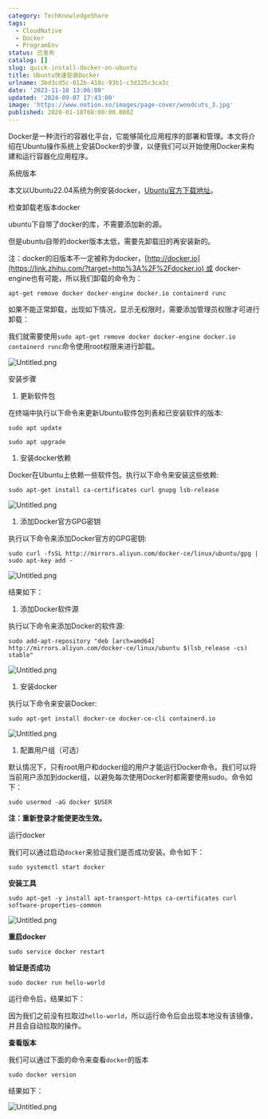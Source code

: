 ```yaml
---
category: TechKnowledgeShare
tags:
  - CloudNative
  - Docker
  - ProgramEnv
status: 已发布
catalog: []
slug: quick-install-docker-on-ubuntu
title: Ubuntu快速安装Docker
urlname: 3bd3cd5c-012b-418c-93b1-c3d325c3ca3c
date: '2023-11-18 13:06:00'
updated: '2024-09-07 17:43:00'
image: 'https://www.notion.so/images/page-cover/woodcuts_3.jpg'
published: 2020-01-18T08:00:00.000Z
---
```


Docker是一种流行的容器化平台，它能够简化应用程序的部署和管理。本文将介绍在Ubuntu操作系统上安装Docker的步骤，以便我们可以开始使用Docker来构建和运行容器化应用程序。


系统版本


本文以Ubuntu22.04系统为例安装docker，[Ubuntu官方下载地址](https://link.zhihu.com/?target=https%3A%2F%2Fubuntu.com%2Fdownload)。


检查卸载老版本docker


ubuntu下自带了docker的库，不需要添加新的源。


但是ubuntu自带的docker版本太低，需要先卸载旧的再安装新的。


注：docker的旧版本不一定被称为docker，[http://docker.io](https://link.zhihu.com/?target=http%3A%2F%2Fdocker.io) 或 docker-engine也有可能，所以我们卸载的命令为：


`apt-get remove docker docker-engine docker.io containerd runc`


如果不能正常卸载，出现如下情况，显示无权限时，需要添加管理员权限才可进行卸载：


我们就需要使用`sudo apt-get remove docker docker-engine docker.io containerd runc`命令使用root权限来进行卸载。


![Untitled.png](https://prod-files-secure.s3.us-west-2.amazonaws.com/5d24fe63-e567-4804-86f9-9fdc62e13082/39952d0f-7851-4550-b715-72a33876c773/Untitled.png?X-Amz-Algorithm=AWS4-HMAC-SHA256&X-Amz-Content-Sha256=UNSIGNED-PAYLOAD&X-Amz-Credential=ASIAZI2LB4665BC2OICL%2F20250201%2Fus-west-2%2Fs3%2Faws4_request&X-Amz-Date=20250201T053448Z&X-Amz-Expires=3600&X-Amz-Security-Token=IQoJb3JpZ2luX2VjEMb%2F%2F%2F%2F%2F%2F%2F%2F%2F%2FwEaCXVzLXdlc3QtMiJHMEUCIQC4QoYglxkboqcXeb99heQhllOBGBnl7Z8h%2BkKmvbUEAAIgI65SG1bBlQQW2ZBXuCE4E3JHefXQ1EUlc08SUoO7QFQqiAQIzv%2F%2F%2F%2F%2F%2F%2F%2F%2F%2FARAAGgw2Mzc0MjMxODM4MDUiDIZGVSNO5hkygPv5tyrcA%2FopaEWEyysIUNJ98JVgKQWqGxMYI%2BPcg%2FiokslWCvjOLCiWUBFlSvEX%2FI0vvVSBZAwJoq7bGDx7ZyX2zdvykAy4bKlG1apOWWI%2FwZX2Qz6S7yGqwkPCw4lMwURPnS64yC%2FTpYKXx5l23z%2BDVuzRoVeatpXRC1FNt4gQW5s9%2Fgrn81v7NLIzmgmeNf85NBUsE2JnhQAiqmAe5QYnwcE3WLq0%2Fhaa%2BwT%2B4rD29BLegdsWuC6GfRxgbdL5FTLtnVKCaxGuO2fvGUPqwgkw1WtNv4kPVLqeMn4KJ6vYaccRvLPCvI5Zjiad3SDUB4MjSG9EsPpiWSSuB7jMmWfr3kQiAJKPhSAfCvj2NkGFGqI4fQw38%2F50tr9QbpkGeuWZi73KbgS3hCLvKUuqkN2qXUptPSP3JhLeCjQRgzJBhAe6zs%2ByrFW8993aQAgnl2taaeW%2F5ZC7xYwtaArbJu3vJegucAmZtHhFybNCZ%2BE7K%2F9tQnUlTlmaMUYlkXV3axE7LRnawPyFzioDcHgdSy3xFzW1w52HalLdvTH0F%2BEwwEiwosxzJh0oGTq65exz0eG3eIBmuuIkTr1BDTXZAJYRfqxOSt06NS5Lrg8wl2Uw2Q5pkczosqrFAUd8ingrr4VdMOjd9rwGOqUBu%2BgLPY1nvID6W9feFkn8xT9ambdiTeFYuql5Wz6Cfrnjbe1h%2Fxpi1X3rNudFzXccL5LMpg8BHWHzhM8Om%2BU%2ByoDeG43evCwWeRUU3Z1X7znZ6JK8%2BCsWAa3iLewDhiDth8nca9%2BoZ36YCGoCmyyKYSCF0gu7x%2FeGl7CJHjpfduvgyjcQFUmWeogCsu5rKI46efTr13wtRuGJwbZXIyp0YTprxq7b&X-Amz-Signature=f5c86ad79369920298b308037036a42e4b5ad80997a67297e9aade06b2e7f788&X-Amz-SignedHeaders=host&x-id=GetObject)


安装步骤

1. 更新软件包

在终端中执行以下命令来更新Ubuntu软件包列表和已安装软件的版本:


`sudo apt update`


`sudo apt upgrade`

1. 安装docker依赖

Docker在Ubuntu上依赖一些软件包。执行以下命令来安装这些依赖:


`sudo apt-get install ca-certificates curl gnupg lsb-release`


![Untitled.png](https://prod-files-secure.s3.us-west-2.amazonaws.com/5d24fe63-e567-4804-86f9-9fdc62e13082/b5a549a8-6621-4824-a151-93e8b0592f14/Untitled.png?X-Amz-Algorithm=AWS4-HMAC-SHA256&X-Amz-Content-Sha256=UNSIGNED-PAYLOAD&X-Amz-Credential=ASIAZI2LB4665BC2OICL%2F20250201%2Fus-west-2%2Fs3%2Faws4_request&X-Amz-Date=20250201T053448Z&X-Amz-Expires=3600&X-Amz-Security-Token=IQoJb3JpZ2luX2VjEMb%2F%2F%2F%2F%2F%2F%2F%2F%2F%2FwEaCXVzLXdlc3QtMiJHMEUCIQC4QoYglxkboqcXeb99heQhllOBGBnl7Z8h%2BkKmvbUEAAIgI65SG1bBlQQW2ZBXuCE4E3JHefXQ1EUlc08SUoO7QFQqiAQIzv%2F%2F%2F%2F%2F%2F%2F%2F%2F%2FARAAGgw2Mzc0MjMxODM4MDUiDIZGVSNO5hkygPv5tyrcA%2FopaEWEyysIUNJ98JVgKQWqGxMYI%2BPcg%2FiokslWCvjOLCiWUBFlSvEX%2FI0vvVSBZAwJoq7bGDx7ZyX2zdvykAy4bKlG1apOWWI%2FwZX2Qz6S7yGqwkPCw4lMwURPnS64yC%2FTpYKXx5l23z%2BDVuzRoVeatpXRC1FNt4gQW5s9%2Fgrn81v7NLIzmgmeNf85NBUsE2JnhQAiqmAe5QYnwcE3WLq0%2Fhaa%2BwT%2B4rD29BLegdsWuC6GfRxgbdL5FTLtnVKCaxGuO2fvGUPqwgkw1WtNv4kPVLqeMn4KJ6vYaccRvLPCvI5Zjiad3SDUB4MjSG9EsPpiWSSuB7jMmWfr3kQiAJKPhSAfCvj2NkGFGqI4fQw38%2F50tr9QbpkGeuWZi73KbgS3hCLvKUuqkN2qXUptPSP3JhLeCjQRgzJBhAe6zs%2ByrFW8993aQAgnl2taaeW%2F5ZC7xYwtaArbJu3vJegucAmZtHhFybNCZ%2BE7K%2F9tQnUlTlmaMUYlkXV3axE7LRnawPyFzioDcHgdSy3xFzW1w52HalLdvTH0F%2BEwwEiwosxzJh0oGTq65exz0eG3eIBmuuIkTr1BDTXZAJYRfqxOSt06NS5Lrg8wl2Uw2Q5pkczosqrFAUd8ingrr4VdMOjd9rwGOqUBu%2BgLPY1nvID6W9feFkn8xT9ambdiTeFYuql5Wz6Cfrnjbe1h%2Fxpi1X3rNudFzXccL5LMpg8BHWHzhM8Om%2BU%2ByoDeG43evCwWeRUU3Z1X7znZ6JK8%2BCsWAa3iLewDhiDth8nca9%2BoZ36YCGoCmyyKYSCF0gu7x%2FeGl7CJHjpfduvgyjcQFUmWeogCsu5rKI46efTr13wtRuGJwbZXIyp0YTprxq7b&X-Amz-Signature=0d5addde79956802c80b93f9453329ccdabb44571d2a35ec892af4da865cdd8e&X-Amz-SignedHeaders=host&x-id=GetObject)

1. 添加Docker官方GPG密钥

执行以下命令来添加Docker官方的GPG密钥:


`sudo curl -fsSL http://mirrors.aliyun.com/docker-ce/linux/ubuntu/gpg | sudo apt-key add -`


![Untitled.png](https://prod-files-secure.s3.us-west-2.amazonaws.com/5d24fe63-e567-4804-86f9-9fdc62e13082/98014b5e-f5b7-4b16-804e-ab6917971bd3/Untitled.png?X-Amz-Algorithm=AWS4-HMAC-SHA256&X-Amz-Content-Sha256=UNSIGNED-PAYLOAD&X-Amz-Credential=ASIAZI2LB4665BC2OICL%2F20250201%2Fus-west-2%2Fs3%2Faws4_request&X-Amz-Date=20250201T053448Z&X-Amz-Expires=3600&X-Amz-Security-Token=IQoJb3JpZ2luX2VjEMb%2F%2F%2F%2F%2F%2F%2F%2F%2F%2FwEaCXVzLXdlc3QtMiJHMEUCIQC4QoYglxkboqcXeb99heQhllOBGBnl7Z8h%2BkKmvbUEAAIgI65SG1bBlQQW2ZBXuCE4E3JHefXQ1EUlc08SUoO7QFQqiAQIzv%2F%2F%2F%2F%2F%2F%2F%2F%2F%2FARAAGgw2Mzc0MjMxODM4MDUiDIZGVSNO5hkygPv5tyrcA%2FopaEWEyysIUNJ98JVgKQWqGxMYI%2BPcg%2FiokslWCvjOLCiWUBFlSvEX%2FI0vvVSBZAwJoq7bGDx7ZyX2zdvykAy4bKlG1apOWWI%2FwZX2Qz6S7yGqwkPCw4lMwURPnS64yC%2FTpYKXx5l23z%2BDVuzRoVeatpXRC1FNt4gQW5s9%2Fgrn81v7NLIzmgmeNf85NBUsE2JnhQAiqmAe5QYnwcE3WLq0%2Fhaa%2BwT%2B4rD29BLegdsWuC6GfRxgbdL5FTLtnVKCaxGuO2fvGUPqwgkw1WtNv4kPVLqeMn4KJ6vYaccRvLPCvI5Zjiad3SDUB4MjSG9EsPpiWSSuB7jMmWfr3kQiAJKPhSAfCvj2NkGFGqI4fQw38%2F50tr9QbpkGeuWZi73KbgS3hCLvKUuqkN2qXUptPSP3JhLeCjQRgzJBhAe6zs%2ByrFW8993aQAgnl2taaeW%2F5ZC7xYwtaArbJu3vJegucAmZtHhFybNCZ%2BE7K%2F9tQnUlTlmaMUYlkXV3axE7LRnawPyFzioDcHgdSy3xFzW1w52HalLdvTH0F%2BEwwEiwosxzJh0oGTq65exz0eG3eIBmuuIkTr1BDTXZAJYRfqxOSt06NS5Lrg8wl2Uw2Q5pkczosqrFAUd8ingrr4VdMOjd9rwGOqUBu%2BgLPY1nvID6W9feFkn8xT9ambdiTeFYuql5Wz6Cfrnjbe1h%2Fxpi1X3rNudFzXccL5LMpg8BHWHzhM8Om%2BU%2ByoDeG43evCwWeRUU3Z1X7znZ6JK8%2BCsWAa3iLewDhiDth8nca9%2BoZ36YCGoCmyyKYSCF0gu7x%2FeGl7CJHjpfduvgyjcQFUmWeogCsu5rKI46efTr13wtRuGJwbZXIyp0YTprxq7b&X-Amz-Signature=16bb105822a29198de46a765290729fe9c1c7615fdef12a052f1902deea8bc0e&X-Amz-SignedHeaders=host&x-id=GetObject)


结果如下：

1. 添加Docker软件源

执行以下命令来添加Docker的软件源:


`sudo add-apt-repository "deb [arch=amd64] http://mirrors.aliyun.com/docker-ce/linux/ubuntu $(lsb_release -cs) stable"`


![Untitled.png](https://prod-files-secure.s3.us-west-2.amazonaws.com/5d24fe63-e567-4804-86f9-9fdc62e13082/7fc5bdbe-9d4c-48b8-ba03-3309380f47ba/Untitled.png?X-Amz-Algorithm=AWS4-HMAC-SHA256&X-Amz-Content-Sha256=UNSIGNED-PAYLOAD&X-Amz-Credential=ASIAZI2LB4665BC2OICL%2F20250201%2Fus-west-2%2Fs3%2Faws4_request&X-Amz-Date=20250201T053448Z&X-Amz-Expires=3600&X-Amz-Security-Token=IQoJb3JpZ2luX2VjEMb%2F%2F%2F%2F%2F%2F%2F%2F%2F%2FwEaCXVzLXdlc3QtMiJHMEUCIQC4QoYglxkboqcXeb99heQhllOBGBnl7Z8h%2BkKmvbUEAAIgI65SG1bBlQQW2ZBXuCE4E3JHefXQ1EUlc08SUoO7QFQqiAQIzv%2F%2F%2F%2F%2F%2F%2F%2F%2F%2FARAAGgw2Mzc0MjMxODM4MDUiDIZGVSNO5hkygPv5tyrcA%2FopaEWEyysIUNJ98JVgKQWqGxMYI%2BPcg%2FiokslWCvjOLCiWUBFlSvEX%2FI0vvVSBZAwJoq7bGDx7ZyX2zdvykAy4bKlG1apOWWI%2FwZX2Qz6S7yGqwkPCw4lMwURPnS64yC%2FTpYKXx5l23z%2BDVuzRoVeatpXRC1FNt4gQW5s9%2Fgrn81v7NLIzmgmeNf85NBUsE2JnhQAiqmAe5QYnwcE3WLq0%2Fhaa%2BwT%2B4rD29BLegdsWuC6GfRxgbdL5FTLtnVKCaxGuO2fvGUPqwgkw1WtNv4kPVLqeMn4KJ6vYaccRvLPCvI5Zjiad3SDUB4MjSG9EsPpiWSSuB7jMmWfr3kQiAJKPhSAfCvj2NkGFGqI4fQw38%2F50tr9QbpkGeuWZi73KbgS3hCLvKUuqkN2qXUptPSP3JhLeCjQRgzJBhAe6zs%2ByrFW8993aQAgnl2taaeW%2F5ZC7xYwtaArbJu3vJegucAmZtHhFybNCZ%2BE7K%2F9tQnUlTlmaMUYlkXV3axE7LRnawPyFzioDcHgdSy3xFzW1w52HalLdvTH0F%2BEwwEiwosxzJh0oGTq65exz0eG3eIBmuuIkTr1BDTXZAJYRfqxOSt06NS5Lrg8wl2Uw2Q5pkczosqrFAUd8ingrr4VdMOjd9rwGOqUBu%2BgLPY1nvID6W9feFkn8xT9ambdiTeFYuql5Wz6Cfrnjbe1h%2Fxpi1X3rNudFzXccL5LMpg8BHWHzhM8Om%2BU%2ByoDeG43evCwWeRUU3Z1X7znZ6JK8%2BCsWAa3iLewDhiDth8nca9%2BoZ36YCGoCmyyKYSCF0gu7x%2FeGl7CJHjpfduvgyjcQFUmWeogCsu5rKI46efTr13wtRuGJwbZXIyp0YTprxq7b&X-Amz-Signature=7520a1edd73b9c885e76a2b9b181aa05daaadeac163f1ebaf2f3e3141a17bd2b&X-Amz-SignedHeaders=host&x-id=GetObject)

1. 安装docker

执行以下命令来安装Docker:


`sudo apt-get install docker-ce docker-ce-cli containerd.io`


![Untitled.png](https://prod-files-secure.s3.us-west-2.amazonaws.com/5d24fe63-e567-4804-86f9-9fdc62e13082/d5ede442-ffc5-49c3-a76a-76559a797244/Untitled.png?X-Amz-Algorithm=AWS4-HMAC-SHA256&X-Amz-Content-Sha256=UNSIGNED-PAYLOAD&X-Amz-Credential=ASIAZI2LB4665BC2OICL%2F20250201%2Fus-west-2%2Fs3%2Faws4_request&X-Amz-Date=20250201T053448Z&X-Amz-Expires=3600&X-Amz-Security-Token=IQoJb3JpZ2luX2VjEMb%2F%2F%2F%2F%2F%2F%2F%2F%2F%2FwEaCXVzLXdlc3QtMiJHMEUCIQC4QoYglxkboqcXeb99heQhllOBGBnl7Z8h%2BkKmvbUEAAIgI65SG1bBlQQW2ZBXuCE4E3JHefXQ1EUlc08SUoO7QFQqiAQIzv%2F%2F%2F%2F%2F%2F%2F%2F%2F%2FARAAGgw2Mzc0MjMxODM4MDUiDIZGVSNO5hkygPv5tyrcA%2FopaEWEyysIUNJ98JVgKQWqGxMYI%2BPcg%2FiokslWCvjOLCiWUBFlSvEX%2FI0vvVSBZAwJoq7bGDx7ZyX2zdvykAy4bKlG1apOWWI%2FwZX2Qz6S7yGqwkPCw4lMwURPnS64yC%2FTpYKXx5l23z%2BDVuzRoVeatpXRC1FNt4gQW5s9%2Fgrn81v7NLIzmgmeNf85NBUsE2JnhQAiqmAe5QYnwcE3WLq0%2Fhaa%2BwT%2B4rD29BLegdsWuC6GfRxgbdL5FTLtnVKCaxGuO2fvGUPqwgkw1WtNv4kPVLqeMn4KJ6vYaccRvLPCvI5Zjiad3SDUB4MjSG9EsPpiWSSuB7jMmWfr3kQiAJKPhSAfCvj2NkGFGqI4fQw38%2F50tr9QbpkGeuWZi73KbgS3hCLvKUuqkN2qXUptPSP3JhLeCjQRgzJBhAe6zs%2ByrFW8993aQAgnl2taaeW%2F5ZC7xYwtaArbJu3vJegucAmZtHhFybNCZ%2BE7K%2F9tQnUlTlmaMUYlkXV3axE7LRnawPyFzioDcHgdSy3xFzW1w52HalLdvTH0F%2BEwwEiwosxzJh0oGTq65exz0eG3eIBmuuIkTr1BDTXZAJYRfqxOSt06NS5Lrg8wl2Uw2Q5pkczosqrFAUd8ingrr4VdMOjd9rwGOqUBu%2BgLPY1nvID6W9feFkn8xT9ambdiTeFYuql5Wz6Cfrnjbe1h%2Fxpi1X3rNudFzXccL5LMpg8BHWHzhM8Om%2BU%2ByoDeG43evCwWeRUU3Z1X7znZ6JK8%2BCsWAa3iLewDhiDth8nca9%2BoZ36YCGoCmyyKYSCF0gu7x%2FeGl7CJHjpfduvgyjcQFUmWeogCsu5rKI46efTr13wtRuGJwbZXIyp0YTprxq7b&X-Amz-Signature=0848c61dc24b0adc731e532e11d33f5147f49f4b95227369db9f03e849e6d43f&X-Amz-SignedHeaders=host&x-id=GetObject)

1. 配置用户组（可选）

默认情况下，只有root用户和docker组的用户才能运行Docker命令。我们可以将当前用户添加到docker组，以避免每次使用Docker时都需要使用sudo。命令如下：


`sudo usermod -aG docker $USER`


**注：重新登录才能使更改生效。**


运行docker


我们可以通过启动`docker`来验证我们是否成功安装。命令如下：


`sudo systemctl start docker`


**安装工具**


`sudo apt-get -y install apt-transport-https ca-certificates curl software-properties-common`


![Untitled.png](https://prod-files-secure.s3.us-west-2.amazonaws.com/5d24fe63-e567-4804-86f9-9fdc62e13082/0c3615c1-94db-46f5-9743-68bb221a9964/Untitled.png?X-Amz-Algorithm=AWS4-HMAC-SHA256&X-Amz-Content-Sha256=UNSIGNED-PAYLOAD&X-Amz-Credential=ASIAZI2LB4665BC2OICL%2F20250201%2Fus-west-2%2Fs3%2Faws4_request&X-Amz-Date=20250201T053448Z&X-Amz-Expires=3600&X-Amz-Security-Token=IQoJb3JpZ2luX2VjEMb%2F%2F%2F%2F%2F%2F%2F%2F%2F%2FwEaCXVzLXdlc3QtMiJHMEUCIQC4QoYglxkboqcXeb99heQhllOBGBnl7Z8h%2BkKmvbUEAAIgI65SG1bBlQQW2ZBXuCE4E3JHefXQ1EUlc08SUoO7QFQqiAQIzv%2F%2F%2F%2F%2F%2F%2F%2F%2F%2FARAAGgw2Mzc0MjMxODM4MDUiDIZGVSNO5hkygPv5tyrcA%2FopaEWEyysIUNJ98JVgKQWqGxMYI%2BPcg%2FiokslWCvjOLCiWUBFlSvEX%2FI0vvVSBZAwJoq7bGDx7ZyX2zdvykAy4bKlG1apOWWI%2FwZX2Qz6S7yGqwkPCw4lMwURPnS64yC%2FTpYKXx5l23z%2BDVuzRoVeatpXRC1FNt4gQW5s9%2Fgrn81v7NLIzmgmeNf85NBUsE2JnhQAiqmAe5QYnwcE3WLq0%2Fhaa%2BwT%2B4rD29BLegdsWuC6GfRxgbdL5FTLtnVKCaxGuO2fvGUPqwgkw1WtNv4kPVLqeMn4KJ6vYaccRvLPCvI5Zjiad3SDUB4MjSG9EsPpiWSSuB7jMmWfr3kQiAJKPhSAfCvj2NkGFGqI4fQw38%2F50tr9QbpkGeuWZi73KbgS3hCLvKUuqkN2qXUptPSP3JhLeCjQRgzJBhAe6zs%2ByrFW8993aQAgnl2taaeW%2F5ZC7xYwtaArbJu3vJegucAmZtHhFybNCZ%2BE7K%2F9tQnUlTlmaMUYlkXV3axE7LRnawPyFzioDcHgdSy3xFzW1w52HalLdvTH0F%2BEwwEiwosxzJh0oGTq65exz0eG3eIBmuuIkTr1BDTXZAJYRfqxOSt06NS5Lrg8wl2Uw2Q5pkczosqrFAUd8ingrr4VdMOjd9rwGOqUBu%2BgLPY1nvID6W9feFkn8xT9ambdiTeFYuql5Wz6Cfrnjbe1h%2Fxpi1X3rNudFzXccL5LMpg8BHWHzhM8Om%2BU%2ByoDeG43evCwWeRUU3Z1X7znZ6JK8%2BCsWAa3iLewDhiDth8nca9%2BoZ36YCGoCmyyKYSCF0gu7x%2FeGl7CJHjpfduvgyjcQFUmWeogCsu5rKI46efTr13wtRuGJwbZXIyp0YTprxq7b&X-Amz-Signature=9d397aa40333b6d65c3322d9fbe8d2dce8de7373f15731938b7b01c867316018&X-Amz-SignedHeaders=host&x-id=GetObject)


**重启docker**


`sudo service docker restart`


**验证是否成功**


`sudo docker run hello-world`


运行命令后，结果如下：


因为我们之前没有拉取过`hello-world`，所以运行命令后会出现本地没有该镜像，并且会自动拉取的操作。


**查看版本**


我们可以通过下面的命令来查看`docker`的版本


`sudo docker version`


结果如下：


![Untitled.png](https://prod-files-secure.s3.us-west-2.amazonaws.com/5d24fe63-e567-4804-86f9-9fdc62e13082/efdb509a-3c1e-41a3-91ee-a1bd88793688/Untitled.png?X-Amz-Algorithm=AWS4-HMAC-SHA256&X-Amz-Content-Sha256=UNSIGNED-PAYLOAD&X-Amz-Credential=ASIAZI2LB4665BC2OICL%2F20250201%2Fus-west-2%2Fs3%2Faws4_request&X-Amz-Date=20250201T053448Z&X-Amz-Expires=3600&X-Amz-Security-Token=IQoJb3JpZ2luX2VjEMb%2F%2F%2F%2F%2F%2F%2F%2F%2F%2FwEaCXVzLXdlc3QtMiJHMEUCIQC4QoYglxkboqcXeb99heQhllOBGBnl7Z8h%2BkKmvbUEAAIgI65SG1bBlQQW2ZBXuCE4E3JHefXQ1EUlc08SUoO7QFQqiAQIzv%2F%2F%2F%2F%2F%2F%2F%2F%2F%2FARAAGgw2Mzc0MjMxODM4MDUiDIZGVSNO5hkygPv5tyrcA%2FopaEWEyysIUNJ98JVgKQWqGxMYI%2BPcg%2FiokslWCvjOLCiWUBFlSvEX%2FI0vvVSBZAwJoq7bGDx7ZyX2zdvykAy4bKlG1apOWWI%2FwZX2Qz6S7yGqwkPCw4lMwURPnS64yC%2FTpYKXx5l23z%2BDVuzRoVeatpXRC1FNt4gQW5s9%2Fgrn81v7NLIzmgmeNf85NBUsE2JnhQAiqmAe5QYnwcE3WLq0%2Fhaa%2BwT%2B4rD29BLegdsWuC6GfRxgbdL5FTLtnVKCaxGuO2fvGUPqwgkw1WtNv4kPVLqeMn4KJ6vYaccRvLPCvI5Zjiad3SDUB4MjSG9EsPpiWSSuB7jMmWfr3kQiAJKPhSAfCvj2NkGFGqI4fQw38%2F50tr9QbpkGeuWZi73KbgS3hCLvKUuqkN2qXUptPSP3JhLeCjQRgzJBhAe6zs%2ByrFW8993aQAgnl2taaeW%2F5ZC7xYwtaArbJu3vJegucAmZtHhFybNCZ%2BE7K%2F9tQnUlTlmaMUYlkXV3axE7LRnawPyFzioDcHgdSy3xFzW1w52HalLdvTH0F%2BEwwEiwosxzJh0oGTq65exz0eG3eIBmuuIkTr1BDTXZAJYRfqxOSt06NS5Lrg8wl2Uw2Q5pkczosqrFAUd8ingrr4VdMOjd9rwGOqUBu%2BgLPY1nvID6W9feFkn8xT9ambdiTeFYuql5Wz6Cfrnjbe1h%2Fxpi1X3rNudFzXccL5LMpg8BHWHzhM8Om%2BU%2ByoDeG43evCwWeRUU3Z1X7znZ6JK8%2BCsWAa3iLewDhiDth8nca9%2BoZ36YCGoCmyyKYSCF0gu7x%2FeGl7CJHjpfduvgyjcQFUmWeogCsu5rKI46efTr13wtRuGJwbZXIyp0YTprxq7b&X-Amz-Signature=da3a9eacc02b847b39871e6aba8ef8701f2bc1e663d6584a17e3d30e1e0d8aaa&X-Amz-SignedHeaders=host&x-id=GetObject)

